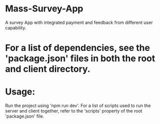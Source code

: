 # Mass-Survey-App
A survey App with integrated payment and feedback from different user capability.

# For a list of dependencies, see the 'package.json' files in both the root and client directory.

# Usage:
Run the project using 'npm run dev'. For a list of scripts used to run the server and client together, refer to the 'scripts' property of the root 'package.json' file.
